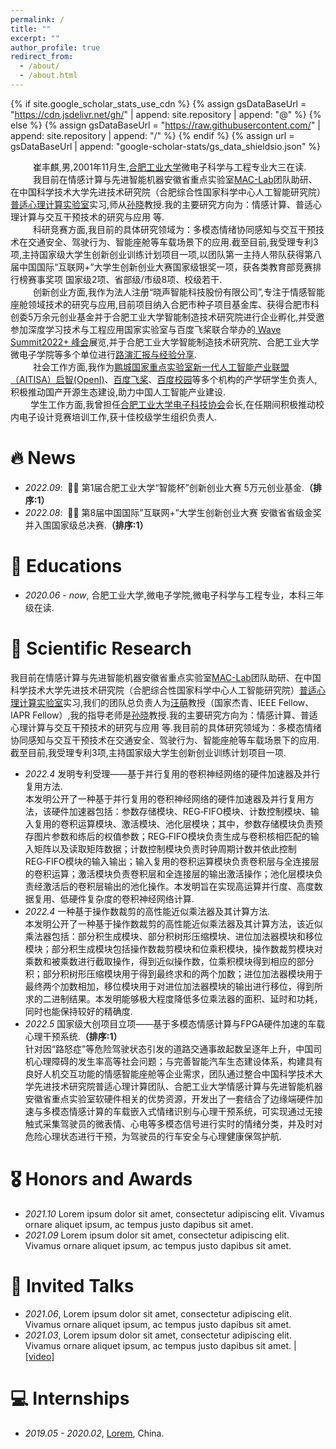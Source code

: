 ```yaml
---
permalink: /
title: ""
excerpt: ""
author_profile: true
redirect_from: 
  - /about/
  - /about.html
---
```


{% if site.google_scholar_stats_use_cdn %}
{% assign gsDataBaseUrl = "https://cdn.jsdelivr.net/gh/" | append: site.repository | append: "@" %}
{% else %}
{% assign gsDataBaseUrl = "https://raw.githubusercontent.com/" | append: site.repository | append: "/" %}
{% endif %}
{% assign url = gsDataBaseUrl | append: "google-scholar-stats/gs_data_shieldsio.json" %}

<span class='anchor' id='about-me'></span>

&emsp; &emsp; 崔丰麒,男,2001年11月生,[合肥工业大学](https://www.hfut.edu.cn/)微电子科学与工程专业大三在读.<br>&emsp; &emsp; 我目前在情感计算与先进智能机器安徽省重点实验室[MAC-Lab](http://faculty.hfut.edu.cn/sunxiao/zh_CN/index.htm)团队助研、在中国科学技术大学先进技术研究院（合肥综合性国家科学中心人工智能研究院）[普适心理计算实验室](http://iai.ustc.edu.cn/iai/r271.html)实习,师从[孙晓](http://faculty.hfut.edu.cn/sunxiao/zh_CN/index.htm)教授.我的主要研究方向为：情感计算、普适心理计算与交互干预技术的研究与应用 等.<br>&emsp; &emsp; 科研竞赛方面,我目前的具体研究领域为：多模态情绪协同感知与交互干预技术在交通安全、驾驶行为、智能座舱等车载场景下的应用.截至目前,我受理专利3项,主持国家级大学生创新创业训练计划项目一项,以团队第一主持人带队获得第八届中国国际“互联网+”大学生创新创业大赛国家级银奖一项，获各类教育部竞赛排行榜赛事奖项 国家级2项、省部级/市级8项、校级若干.<br>&emsp; &emsp; 创新创业方面,我作为法人注册“晓声智能科技股份有限公司”,专注于情感智能座舱领域技术的研究与应用,目前项目纳入合肥市种子项目基金库、获得合肥市科创委5万余元创业基金并于合肥工业大学智能制造技术研究院进行企业孵化,并受邀参加深度学习技术与工程应用国家实验室与百度飞桨联合举办的[ Wave Summit2022+ 峰会](https://www.wavesummit.com.cn/)展览,并于合肥工业大学智能制造技术研究院、合肥工业大学微电子学院等多个单位进行[路演汇报与经验分享](http://news.hfut.edu.cn/info/1017/51049.htm).<br>&emsp; &emsp; 社会工作方面,我作为[鹏城国家重点实验室新一代人工智能产业联盟（AITISA）启智(OpenI)](./images/pengcheng.png)、[百度飞桨](./images/linghangtuan.png)、[百度校园](./images/baidu.png)等多个机构的产学研学生负责人,积极推动国产开源生态建设,助力中国人工智能产业建设.<br>&emsp; &emsp;学生工作方面,我曾担任[合肥工业大学电子科技协会](https://space.bilibili.com/503436097/?spm_id_from=333.999.0.0)会长,在任期间积极推动校内电子设计竞赛培训工作,获十佳校级学生组织负责人.


# 🔥 News
- *2022.09*: &nbsp;🎉🎉  第1届合肥工业大学“智能杯”创新创业大赛 5万元创业基金.**（排序:1）**  
- *2022.08*: &nbsp;🎉🎉  第8届中国国际”互联网+”大学生创新创业大赛 安徽省省级金奖 并入围国家级总决赛.**（排序:1）**   

# 📖 Educations
- *2020.06 - now*, 合肥工业大学,微电子学院,微电子科学与工程专业，本科三年级在读. 


# 📝 Scientific Research 
我目前在情感计算与先进智能机器安徽省重点实验室[MAC-Lab](http://faculty.hfut.edu.cn/sunxiao/zh_CN/index.htm)团队助研、在中国科学技术大学先进技术研究院（合肥综合性国家科学中心人工智能研究院）[普适心理计算实验室](http://iai.ustc.edu.cn/iai/r271.html)实习,我们的团队总负责人为[汪萌](http://faculty.hfut.edu.cn/wm12/zh_CN/index.htm)教授（国家杰青、IEEE Fellow、IAPR Fellow）,我的指导老师是[孙晓](http://faculty.hfut.edu.cn/sunxiao/zh_CN/index.htm)教授.我的主要研究方向为：情感计算、普适心理计算与交互干预技术的研究与应用 等.我目前的具体研究领域为：多模态情绪协同感知与交互干预技术在交通安全、驾驶行为、智能座舱等车载场景下的应用.截至目前,我受理专利3项,主持国家级大学生创新创业训练计划项目一项.    

- *2022.4* 发明专利受理——基于并行复用的卷积神经网络的硬件加速器及并行复用方法.<br>本发明公开了一种基于并行复用的卷积神经网络的硬件加速器及并行复用方法，该硬件加速器包括：参数存储模块、REG‑FIFO模块、计数控制模块、输入复用的卷积运算模块、激活模块、池化层模块；其中，参数存储模块负责预存图片参数和练后的权值参数；REG‑FIFO模块负责生成与卷积核相匹配的输入矩阵以及读取矩阵数据；计数控制模块负责时钟周期计数并依此控制REG‑FIFO模块的输入输出；输入复用的卷积运算模块负责卷积层与全连接层的卷积运算；激活模块负责卷积层和全连接层的输出激活操作；池化层模块负责经激活后的卷积层输出的池化操作。本发明旨在实现高运算并行度、高度数据复用、低硬件复杂度的卷积神经网络计算.  
- *2022.4* 一种基于操作数裁剪的高性能近似乘法器及其计算方法.<br>本发明公开了一种基于操作数裁剪的高性能近似乘法器及其计算方法，该近似乘法器包括：部分积生成模块、部分积树形压缩模块、进位加法器模块和移位模块；部分积生成模块包括操作数裁剪模块和位乘积模块，操作数裁剪模块对乘数和被乘数进行截取操作，得到近似操作数，位乘积模块得到相应的部分积；部分积树形压缩模块用于得到最终求和的两个加数；进位加法器模块用于最终两个加数相加，移位模块用于对进位加法器模块的输出进行移位，得到所求的二进制结果。本发明能够极大程度降低多位乘法器的面积、延时和功耗，同时也能保持较好的精确度.
- *2022.5* 国家级大创项目立项——基于多模态情感计算与FPGA硬件加速的车载心理干预系统.**（排序:1）** <br>针对因“路怒症”等危险驾驶状态引发的道路交通事故起数呈逐年上升，中国司机心理障碍的发生率高等社会问题；与完善智能汽车生态建设体系，构建具有良好人机交互功能的情感智能座舱等企业需求，团队通过整合中国科学技术大学先进技术研究院普适心理计算团队、合肥工业大学情感计算与先进智能机器安徽省重点实验室软硬件相关的优势资源，开发出了一套结合了边缘端硬件加速与多模态情感计算的车载嵌入式情绪识别与心理干预系统，可实现通过无接触式采集驾驶员的微表情、心电等多模态信号进行实时的情绪分类，并及时对危险心理状态进行干预，为驾驶员的行车安全与心理健康保驾护航.

# 🎖 Honors and Awards
- *2021.10* Lorem ipsum dolor sit amet, consectetur adipiscing elit. Vivamus ornare aliquet ipsum, ac tempus justo dapibus sit amet. 
- *2021.09* Lorem ipsum dolor sit amet, consectetur adipiscing elit. Vivamus ornare aliquet ipsum, ac tempus justo dapibus sit amet. 


# 💬 Invited Talks
- *2021.06*, Lorem ipsum dolor sit amet, consectetur adipiscing elit. Vivamus ornare aliquet ipsum, ac tempus justo dapibus sit amet. 
- *2021.03*, Lorem ipsum dolor sit amet, consectetur adipiscing elit. Vivamus ornare aliquet ipsum, ac tempus justo dapibus sit amet.  \| [\[video\]](https://github.com/)

# 💻 Internships
- *2019.05 - 2020.02*, [Lorem](https://github.com/), China.
